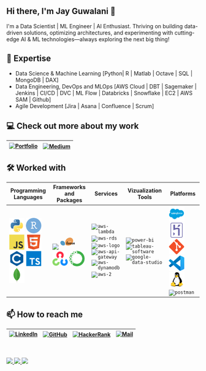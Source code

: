 ## Hi there, I'm Jay Guwalani 👋
I'm a Data Scientist | ML Engineer | AI Enthusiast. Thriving on building data-driven solutions, optimizing architectures, and experimenting with cutting-edge AI & ML technologies—always exploring the next big thing!


## 🚀 Expertise

* Data Science & Machine Learning [Python| R | Matlab | Octave | SQL | MongoDB | DAX]
* Data Engineering, DevOps and MLOps [AWS Cloud | DBT | Sagemaker | Jenkins | CI/CD | DVC | ML Flow | Databricks | Snowflake | EC2 | AWS SAM | Github]
* Agile Development [Jira | Asana | Confluence | Scrum]


<!--
### Top Languages

<p align="center">
<a href = "https://github.com/jayds22">
  <img src="https://github-readme-stats.vercel.app/api/top-langs/?username=jayds22&layout=compact&title_color=ffc857&icon_color=8ac926&text_color=daf7dc&bg_color=151515&card_width=400">
</a>
</p>
-->
## 💻 Check out more about my work  
|<a href="https://jayds22.github.io/Portfolio/"><img alt="Portfolio" src="https://img.icons8.com/?size=50&id=W80reZvWli3F&format=png&color=000000"/></a>|<a href="https://medium.com/@guwalanijj"><img align="center" alt="Medium" src="https://img.icons8.com/?size=50&id=kXpTR7n8QCEP&format=png&color=000000"/></a>
|:---:|:---:|

## 🛠️ Worked with

| Programming Languages | Frameworks and Packages | Services | Vizualization Tools | Platforms |
|-----------------------|-------------------------|------------------|----------------------|----------------------|
| <code><img height="40" src="https://raw.githubusercontent.com/devicons/devicon/master/icons/python/python-original.svg" title="python"></code> <code><img height="40" src="https://github.com/devicons/devicon/blob/master/icons/rstudio/rstudio-original.svg" title="rstudio"></code> <code><img height="40" src="https://raw.githubusercontent.com/devicons/devicon/master/icons/javascript/javascript-original.svg" title="javascript"></code> <code><img height="40" src="https://raw.githubusercontent.com/devicons/devicon/master/icons/html5/html5-original.svg" title="html5"></code> <code><img height="40" src="https://raw.githubusercontent.com/devicons/devicon/master/icons/c/c-plain.svg" title="C"></code> <code><img height="40" src="https://raw.githubusercontent.com/devicons/devicon/master/icons/typescript/typescript-plain.svg" title="typescript"></code> <code><img height="40" src="https://raw.githubusercontent.com/devicons/devicon/master/icons/mongodb/mongodb-original.svg" title="mongodb"></code> | <code><img height="40" src="https://cdn.worldvectorlogo.com/logos/tensorflow-2.svg"></code> <code><img height="40" src="https://raw.githubusercontent.com/github/explore/80688e429a7d4ef2fca1e82350fe8e3517d3494d/topics/scikit-learn/scikit-learn.png" title="sklearn"></code> <code><img height="40" src="https://github.com/devicons/devicon/blob/master/icons/opencv/opencv-original.svg" title="opencv"></code> <code><img height="40" src="https://github.com/devicons/devicon/blob/master/icons/anaconda/anaconda-original.svg" title="anaconda"></code> | <code><img height="40" src="https://cdn.worldvectorlogo.com/logos/aws-lambda-1.svg" title="aws-lambda"></code> <code><img height="40" src="https://cdn.worldvectorlogo.com/logos/aws-rds.svg" title="aws-rds"></code> <code><img height="40" src="https://cdn.worldvectorlogo.com/logos/aws-logo.svg" title="aws-logo"></code> <code><img height="40" src="https://cdn.worldvectorlogo.com/logos/aws-api-gateway.svg" title="aws-api-gateway"></code> <code><img height="40" src="https://cdn.worldvectorlogo.com/logos/aws-dynamodb.svg" title="aws-dynamodb"></code> <code><img height="40" src="https://cdn.worldvectorlogo.com/logos/aws-2.svg" title="aws-2"></code> | <code><img height="40" src="https://cdn.worldvectorlogo.com/logos/power-bi.svg" title="power-bi"></code> <code><img height="40" src="https://cdn.worldvectorlogo.com/logos/tableau-software.svg" title="tableau-software"></code> <code><img height="40" src="https://cdn.worldvectorlogo.com/logos/google-data-studio.svg" title="google-data-studio"></code> | <code><img height="40" src="https://github.com/devicons/devicon/blob/master/icons/salesforce/salesforce-original.svg" title="salesforce"></code> <code><img height="40" src="https://github.com/devicons/devicon/blob/master/icons/heroku/heroku-original.svg" title="heroku"></code> <code><img height="40" src="https://raw.githubusercontent.com/devicons/devicon/master/icons/git/git-original.svg" title="git"></code> <code><img height="40" src="https://github.com/devicons/devicon/blob/master/icons/vscode/vscode-original.svg" title="vscode"></code> <code><img height="40" src="https://raw.githubusercontent.com/devicons/devicon/master/icons/linux/linux-original.svg" title="linux"></code> <code><img height="40" src="https://cdn.worldvectorlogo.com/logos/postman.svg" title="postman"></code> |

<!-- [![Top Langs](https://github-readme-stats.vercel.app/api/top-langs/?username=JayDS22&layout=compact&theme=gruvbox)](https://github.com/anuraghazra/github-readme-stats) -->


## 📫 How to reach me

|<a href="https://www.linkedin.com/in/jay-guwalani-66763b191/"><img alt="LinkedIn" src="https://img.icons8.com/color/50/000000/linkedin.png"/></a>|<a href="https://github.com/jayds22"><img align="center" alt="GitHub" src="https://img.icons8.com/nolan/50/github.png"/></a>|<a href="https://www.hackerrank.com/guwalanijj?hr_r=1"><img align="center" alt="HackerRank" src="https://img.icons8.com/windows/50/00eb64/hackerrank.png"/></a>|<a href="mailto:guwalanijj@gmail.com" target="_blank"><img alt="Mail" src="https://img.shields.io/badge/Gmail-D14836?style=for-the-badge&logo=gmail&logoColor=white"/></a> |
|:---:|:---:|:---:|:---:|





<!--
  <a href="https://github.com/jayds22" class="rich-diff-level-one">
    <img src="https://github-readme-stats.vercel.app/api?username=jayds22&title_color=333&text_color=777&show_icons=true" alt="Jay Guwalani's GitHub Stats" >
  </a>
-->
  
<br><br>
  <a href="https://badges.pufler.dev">
    <img src="https://badges.pufler.dev/visits/bobypanchal/jayds22?style=flat-square&color=blue&logo=github">
  </a>
  <a href="https://badges.pufler.dev">
    <img src="https://badges.pufler.dev/years/jayds22?style=flat-square&color=blue&logo=github">
  </a>
  <a href="https://badges.pufler.dev">
    <img src="https://badges.pufler.dev/repos/jayds22?style=flat-square&color=blue&logo=github">
  </a>

<!---
JayDS22/JayDS22 is a ✨ special ✨ repository because its `README.md` (this file) appears on your GitHub profile.
You can click the Preview link to take a look at your changes.
--->

